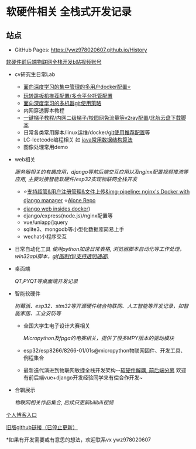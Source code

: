# 软硬件相关 全栈式开发记录


## 站点
-   GitHub Pages: https://ywz978020607.github.io/History

[软硬件前后端物联网全栈开发b站视频账号](https://space.bilibili.com/250616280)

- cv研究生日常Lab
  - [面向深度学习的集中管理的多用户docker配置⭐](cv研究生日常Lab/mydocker/readme.md)
  - [玩转跳板机推荐配置/多仓平台托管配置](cv研究生日常Lab/玩转跳板机/readme.md)
  - [面向深度学习的多机器git使用策略](cv研究生日常Lab/%E4%B8%AD%E5%BF%83%E5%8C%96%E5%A4%9A%E6%9C%BA%E5%99%A8%E5%BC%80%E5%8F%91%E6%8E%A8%E8%8D%90%E9%85%8D%E7%BD%AE.md)
  - 内网穿透脚本教程
  - [一键梯子教程/内网二级梯子/校园网免流量等v2ray配置](cv%E7%A0%94%E7%A9%B6%E7%94%9F%E6%97%A5%E5%B8%B8Lab/v2ray%E4%B8%80%E9%94%AE%E8%84%9A%E6%9C%AC/readme.md)/[北航云盘下载脚本](cv研究生日常Lab/bhpan.py)
  - 日常各类常用脚本/linux运维/docker/[git使用推荐配置](cv研究生日常Lab/git%E7%AE%A1%E7%90%86%E5%8F%8A%E5%90%8C%E6%AD%A5.md)等
  - LC-leetcode编程相关 如 [java常用数据结构算法](cv研究生日常Lab/LC/数据结构/java常用数据结构算法.md)
  - 图像处理常用demo
- web相关

  *服务器相关的有趣应用，django等前后端交互应用以及nginx配置视频推流等应用, 主要对接智能软硬件/esp32实现物联网全栈开发*
  - ⭐[支持超管&用户注册管理&文件上传&img-pipeline: nginx's Docker with django manager](web%E7%9B%B8%E5%85%B3%20(python%E5%85%A8%E6%A0%88%E7%B3%BB%E5%88%97)/docker_nginx_with_Django_AuthUpload/) ⭐[Alone Repo](https://github.com/ywz978020607/docker_nginx_with_manage)
  - [django web insides docker](web%E7%9B%B8%E5%85%B3%20(python%E5%85%A8%E6%A0%88%E7%B3%BB%E5%88%97)/docker_run_djangoweb/))
  - django/express(node.js)/nginx配置等
  - vue/uniapp/jquery
  - sqlite3、mongodb等小型化数据库简易上手
  - wechat小程序交互
- 日常自动化工具
  *使用python加速日常表格, 浏览器脚本自动化等工作处理，win32api脚本，[gif图制作(支持透明通道)](日常自动化工具/convergif.py)*

- 桌面端

  *QT,PYQT等桌面端开发记录*
- 智能软硬件

  *树莓派、esp32、stm32等开源硬件结合物联网、人工智能等开发记录，如智能家居、工业安防等*

  - 全国大学生电子设计大赛相关

    *Micropython及fpga的电赛相关，提供了很多MPY版本的驱动模块*
  - esp32/esp8266/8266-01/01s@micropython物联网固件、开发工具、例程集合
  - 最新迭代演进到物联网敏捷全栈开发架构--[软硬件解耦, 前后端分离](https://www.bilibili.com/read/cv14295263) 欢迎有前后端vue+django开发经验同学来有偿合作开发~
- 合辑展示

  *物联网相关作品集合, 后续只更新bilibili视频*

[个人博客入口 ](https://www.cnblogs.com/sharklet/p/12543620.html)

[旧版github链接（已停止更新） ](https://github.com/just-4-f-u-n/History)

*如果有开发需要或有意思的想法，欢迎联系vx ywz978020607
